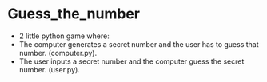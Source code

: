# Guess_the_number 
 * 2 little python game where:
  * The computer generates a secret number and the user has to guess that number. (computer.py).
  * The user inputs a secret number and the computer guess the secret number. (user.py).




